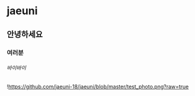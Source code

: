 # jaeuni  
## 안녕하세요  
### 여러분  
###### 바이바이
!https://github.com/jaeuni-18/jaeuni/blob/master/test_photo.png?raw=true
